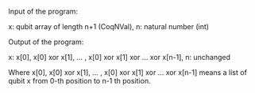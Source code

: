 Input of the program:

x: qubit array of length n+1 (CoqNVal),
n: natural number (int)

Output of the program:

x: x[0], x[0] xor x[1], ... , x[0] xor x[1] xor ... xor x[n-1], 
n: unchanged

Where x[0], x[0] xor x[1], ... , x[0] xor x[1] xor ... xor x[n-1] means a list of qubit x from 0-th position to n-1 th position.
